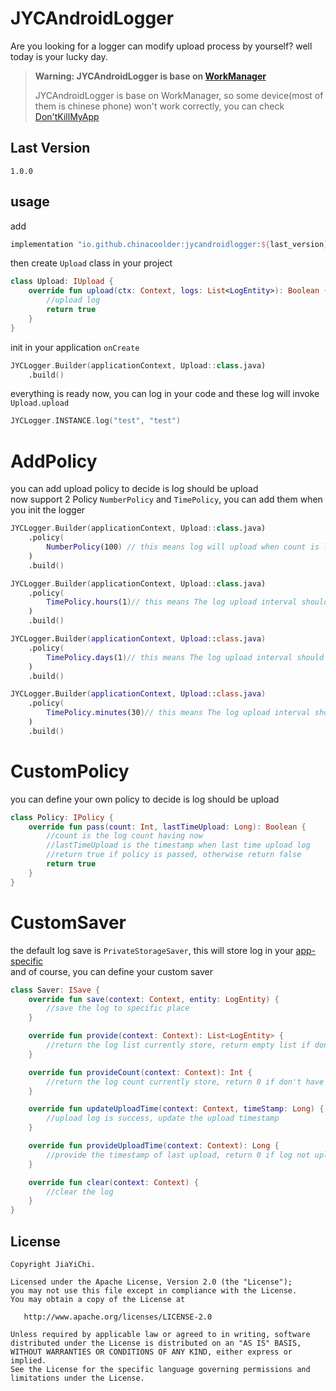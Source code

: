 JYCAndroidLogger
======
Are you looking for a logger can modify upload process by yourself? well today is your lucky day.  

> **Warning: JYCAndroidLogger is base on [WorkManager](https://developer.android.com/topic/libraries/architecture/workmanager)**
>
> JYCAndroidLogger is base on WorkManager, so some device(most of them is chinese phone) won't work correctly, you can check [Don'tKillMyApp](https://dontkillmyapp.com/)

Last Version
--------
```
1.0.0
```

usage
---------
add
```groovy
implementation "io.github.chinacoolder:jycandroidlogger:${last_version}"
```
then create `Upload` class in your project
```kotlin
class Upload: IUpload {
    override fun upload(ctx: Context, logs: List<LogEntity>): Boolean {
        //upload log
        return true
    }
}
```
init in your application `onCreate`
```kotlin
JYCLogger.Builder(applicationContext, Upload::class.java)
    .build()
```
everything is ready now, you can log in your code and these log will invoke `Upload.upload`
```kotlin
JYCLogger.INSTANCE.log("test", "test")
```

AddPolicy
======
you can add upload policy to decide is log should be upload  
now support 2 Policy `NumberPolicy` and `TimePolicy`, you can add them when you init the logger
```kotlin
JYCLogger.Builder(applicationContext, Upload::class.java)
    .policy(
        NumberPolicy(100) // this means log will upload when count is larger than 100
    )
    .build()
```
```kotlin
JYCLogger.Builder(applicationContext, Upload::class.java)
    .policy(
        TimePolicy.hours(1)// this means The log upload interval should not be less than 1 hour
    )
    .build()

JYCLogger.Builder(applicationContext, Upload::class.java)
    .policy(
        TimePolicy.days(1)// this means The log upload interval should not be less than 1 day
    )
    .build()

JYCLogger.Builder(applicationContext, Upload::class.java)
    .policy(
        TimePolicy.minutes(30)// this means The log upload interval should not be less than 30 minutes
    )
    .build()
```

CustomPolicy
======
you can define your own policy to decide is log should be upload
```kotlin
class Policy: IPolicy {
    override fun pass(count: Int, lastTimeUpload: Long): Boolean {
        //count is the log count having now
        //lastTimeUpload is the timestamp when last time upload log
        //return true if policy is passed, otherwise return false
        return true
    }
}
```

CustomSaver
======
the default log save is `PrivateStorageSaver`, this will store log in your [app-specific](https://developer.android.com/training/data-storage/app-specific)  
and of course, you can define your custom saver
```kotlin
class Saver: ISave {
    override fun save(context: Context, entity: LogEntity) {
        //save the log to specific place
    }

    override fun provide(context: Context): List<LogEntity> {
        //return the log list currently store, return empty list if don't have any log
    }

    override fun provideCount(context: Context): Int {
        //return the log count currently store, return 0 if don't have any log
    }

    override fun updateUploadTime(context: Context, timeStamp: Long) {
        //upload log is success, update the upload timestamp
    }

    override fun provideUploadTime(context: Context): Long {
        //provide the timestamp of last upload, return 0 if log not uploaded
    }

    override fun clear(context: Context) {
        //clear the log
    }
}
```

License
-------

```
Copyright JiaYiChi.

Licensed under the Apache License, Version 2.0 (the "License");
you may not use this file except in compliance with the License.
You may obtain a copy of the License at

   http://www.apache.org/licenses/LICENSE-2.0

Unless required by applicable law or agreed to in writing, software
distributed under the License is distributed on an "AS IS" BASIS,
WITHOUT WARRANTIES OR CONDITIONS OF ANY KIND, either express or implied.
See the License for the specific language governing permissions and
limitations under the License.
```
